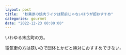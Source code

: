 ```yaml
---
layout: post
title:  "秋葉原の焼肉ライクは駅前じゃないほうが超おすすめ"
categories: gourmet
date: "2022-12-23 00:00:00"
---
```


いわゆる末広町の方。

電気街の方は狭いので団体とかだと絶対におすすめできない。

